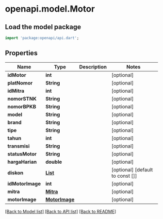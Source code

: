 # openapi.model.Motor

## Load the model package
```dart
import 'package:openapi/api.dart';
```

## Properties
Name | Type | Description | Notes
------------ | ------------- | ------------- | -------------
**idMotor** | **int** |  | [optional] 
**platNomor** | **String** |  | [optional] 
**idMitra** | **int** |  | [optional] 
**nomorSTNK** | **String** |  | [optional] 
**nomorBPKB** | **String** |  | [optional] 
**model** | **String** |  | [optional] 
**brand** | **String** |  | [optional] 
**tipe** | **String** |  | [optional] 
**tahun** | **int** |  | [optional] 
**transmisi** | **String** |  | [optional] 
**statusMotor** | **String** |  | [optional] 
**hargaHarian** | **double** |  | [optional] 
**diskon** | [**List<Diskon>**](Diskon.md) |  | [optional] [default to const []]
**idMotorImage** | **int** |  | [optional] 
**mitra** | [**Mitra**](Mitra.md) |  | [optional] 
**motorImage** | [**MotorImage**](MotorImage.md) |  | [optional] 

[[Back to Model list]](../README.md#documentation-for-models) [[Back to API list]](../README.md#documentation-for-api-endpoints) [[Back to README]](../README.md)


